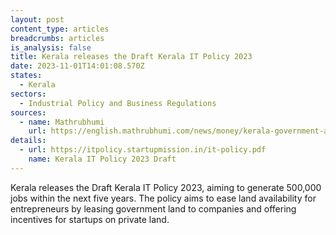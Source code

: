 ```yaml
---
layout: post
content_type: articles
breadcrumbs: articles
is_analysis: false
title: Kerala releases the Draft Kerala IT Policy 2023
date: 2023-11-01T14:01:08.570Z
states:
  - Kerala
sectors:
  - Industrial Policy and Business Regulations
sources:
  - name: Mathrubhumi
    url: https://english.mathrubhumi.com/news/money/kerala-government-announced-liberalised-draft-it-policy-with-aim-to-promote-private-parks-1.9020306
details:
  - url: https://itpolicy.startupmission.in/it-policy.pdf
    name: Kerala IT Policy 2023 Draft
---
```

Kerala releases the Draft Kerala IT Policy 2023, aiming to generate 500,000 jobs within the next five years. The policy aims to ease land availability for entrepreneurs by leasing government land to companies and offering incentives for startups on private land.